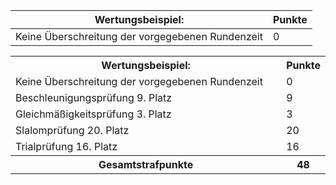 | Wertungsbeispiel:                                | Punkte |
|--------------------------------------------------|--------|
| Keine Überschreitung der vorgegebenen Rundenzeit | 0 |


<table class="table_results">
	<tr class="row0">
		<th class="col0" width="90%"> Wertungsbeispiel: </th><th class="col1"> Punkte </th>
	</tr>
	<tr class="row1">
		<td class="col0"> Keine Überschreitung der vorgegebenen Rundenzeit </td><td class="col1"> 0 </td>
	</tr>
	<tr class="row2">
		<td class="col0"> Beschleunigungsprüfung 9. Platz </td><td class="col1"> 9 </td>
	</tr>
	<tr class="row3">
		<td class="col0"> Gleichmäßigkeitsprüfung 3. Platz </td><td class="col1"> 3 </td>
	</tr>
	<tr class="row4">
		<td class="col0"> Slalomprüfung 20. Platz</td><td class="col1"> 20 </td>
	</tr>
	<tr class="row5">
		<td class="col0"> Trialprüfung 16. Platz </td><td class="col1"> 16 </td>
	</tr>
	<tr class="row6">
		<th class="col0"> Gesamtstrafpunkte </th><th class="col1"> 48 </th>
	</tr>
</table>
